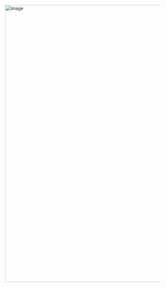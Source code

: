 <img width="796" height="899" alt="image" src="https://github.com/user-attachments/assets/f308f1ff-42f3-4462-ba3b-9174829b06a8" />
